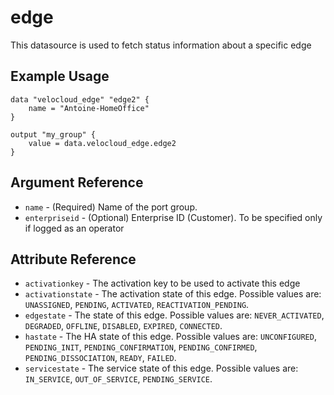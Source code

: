 # edge

This datasource is used to fetch status information about a specific edge

## Example Usage

```hcl
data "velocloud_edge" "edge2" {
    name = "Antoine-HomeOffice"
}

output "my_group" {
    value = data.velocloud_edge.edge2
}

```

## Argument Reference

* `name` - (Required) Name of the port group.
* `enterpriseid` - (Optional) Enterprise ID (Customer). To be specified only if logged as an operator


## Attribute Reference

* `activationkey` - The activation key to be used to activate this edge
* `activationstate` - The activation state of this edge. Possible values are: `UNASSIGNED`, `PENDING`, `ACTIVATED`, `REACTIVATION_PENDING`.
* `edgestate` - The state of this edge. Possible values are: `NEVER_ACTIVATED`, `DEGRADED`, `OFFLINE`, `DISABLED`, `EXPIRED`, `CONNECTED`.
* `hastate` - The HA state of this edge. Possible values are: `UNCONFIGURED`, `PENDING_INIT`, `PENDING_CONFIRMATION`, `PENDING_CONFIRMED`, `PENDING_DISSOCIATION`, `READY`, `FAILED`.
* `servicestate` - The service state of this edge. Possible values are: `IN_SERVICE`, `OUT_OF_SERVICE`, `PENDING_SERVICE`.

